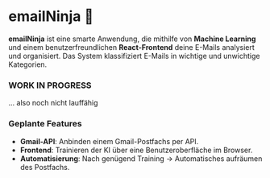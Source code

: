 # emailNinja 📨

**emailNinja** ist eine smarte Anwendung, die mithilfe von **Machine Learning** und einem benutzerfreundlichen **React-Frontend** deine E-Mails analysiert und organisiert. Das System klassifiziert E-Mails in wichtige und unwichtige Kategorien.

### WORK IN PROGRESS 
... also noch nicht lauffähig
### Geplante Features
- **Gmail-API**: Anbinden einem Gmail-Postfachs per API.
- **Frontend**: Trainieren der KI über eine Benutzeroberfläche im Browser.
- **Automatisierung**: Nach genügend Training -> Automatisches aufräumen des Postfachs.